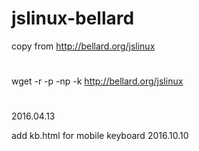 # jslinux-bellard
copy from http://bellard.org/jslinux
#
wget -r -p -np -k http://bellard.org/jslinux
#
2016.04.13

add kb.html for mobile keyboard
2016.10.10
